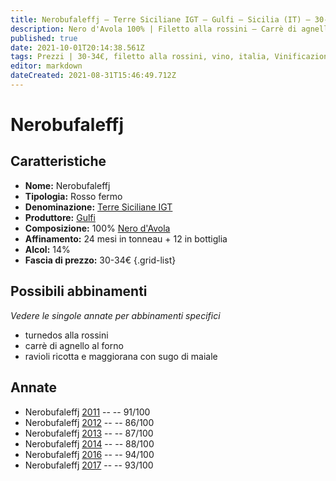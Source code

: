 ```yaml
---
title: Nerobufaleffj – Terre Siciliane IGT – Gulfi – Sicilia (IT) – 30-34€ – 3★-5★
description: Nero d'Avola 100% | Filetto alla rossini – Carrè di agnello al forno – Ravioli ricotta e maggiorana con sugo di maiale
published: true
date: 2021-10-01T20:14:38.561Z
tags: Prezzi | 30-34€, filetto alla rossini, vino, italia, Vinificazione | rosso, sicilia, varietale, Alimento | agnello, Alimento-dettagli | carrè, Cottura | al forno, fermo, Valutazioni | 5 stelle, nero d'avola, ravioli ricotta e maggiorana con sugo di maiale
editor: markdown
dateCreated: 2021-08-31T15:46:49.712Z
---
```


# Nerobufaleffj

## Caratteristiche
- **Nome:** Nerobufaleffj
- **Tipologia:** Rosso fermo
- **Denominazione:** [Terre Siciliane IGT](/denominazioni/Italia/Sicilia/IGT/Terre-Siciliane)
- **Produttore:** [Gulfi](/produttori/Italia/Sicilia/Gulfi) 
- **Composizione:** 100% [Nero d'Avola](/vitigni/Italia/bacca-nera/nero-d-avola)
- **Affinamento:** 24 mesi in tonneau + 12 in bottiglia
- **Alcol:** 14%
- **Fascia di prezzo:** 30-34€
{.grid-list}



## Possibili abbinamenti
*Vedere le singole annate per abbinamenti specifici*

- turnedos alla rossini
- carrè di agnello al forno
- ravioli ricotta e maggiorana con sugo di maiale

## Annate
- Nerobufaleffj [2011](vini/Italia/Sicilia/Gulfi/Nerobufaleffj/2011) -- <span class="star-5"></span> -- 91/100
- Nerobufaleffj [2012](vini/Italia/Sicilia/Gulfi/Nerobufaleffj/2012) -- <span class="star-3"></span> -- 86/100
- Nerobufaleffj [2013](vini/Italia/Sicilia/Gulfi/Nerobufaleffj/2013) -- <span class="star-3"></span> -- 87/100
- Nerobufaleffj [2014](vini/Italia/Sicilia/Gulfi/Nerobufaleffj/2014) -- <span class="star-3"></span> -- 88/100
- Nerobufaleffj [2016](vini/Italia/Sicilia/Gulfi/Nerobufaleffj/2016) -- <span class="star-5"></span> -- 94/100
- Nerobufaleffj [2017](vini/Italia/Sicilia/Gulfi/Nerobufaleffj/2017) -- <span class="star-5"></span> -- 93/100

